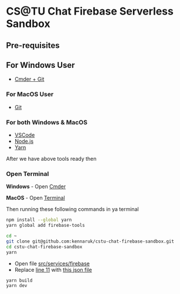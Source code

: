# CS@TU Chat Firebase Serverless Sandbox

## Pre-requisites

## For Windows User
- [Cmder + Git](https://github.com/cmderdev/cmder/releases/download/v1.3.24/cmder.zip)

### For MacOS User
- [Git](https://git-scm.com/download/mac)

### For both Windows & MacOS
- [VSCode](https://code.visualstudio.com/download)
- [Node.js](https://nodejs.org/en/download)
- [Yarn](https://classic.yarnpkg.com/lang/en/docs/install/#mac-stable)

After we have above tools ready then

### Open Terminal
**Windows** - Open [Cmder](https://cmder.app/)

**MacOS** - Open [Terminal](https://en.wikipedia.org/wiki/Terminal_(macOS))

Then running these following commands in ya terminal
```sh
npm install --global yarn
yarn global add firebase-tools

cd ~
git clone git@github.com:kennaruk/cstu-chat-firebase-sandbox.git
cd cstu-chat-firebase-sandbox
yarn
```

- Open file [src/services/firebase](src/services/firebase.ts)
- Replace [line 11](https://github.com/kennaruk/cstu-chat-firebase-sandbox/blob/35f67767e49973dcefb4dd6993ecaf5cd258c5cb/src/services/firebase.ts#L11) with [this json file](https://firebasestorage.googleapis.com/v0/b/ken-chat-730f5.appspot.com/o/k-cred?alt=media&token=57cf5a0d-4de0-4db5-94cf-5dbb0cb361c0)

```
yarn build
yarn dev
```

